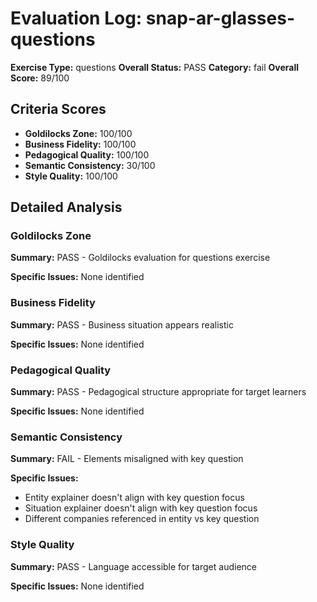 # Evaluation Log: snap-ar-glasses-questions

**Exercise Type:** questions
**Overall Status:** PASS
**Category:** fail
**Overall Score:** 89/100

## Criteria Scores

- **Goldilocks Zone:** 100/100
- **Business Fidelity:** 100/100
- **Pedagogical Quality:** 100/100
- **Semantic Consistency:** 30/100
- **Style Quality:** 100/100

## Detailed Analysis

### Goldilocks Zone
**Summary:** PASS - Goldilocks evaluation for questions exercise

**Specific Issues:** None identified

### Business Fidelity
**Summary:** PASS - Business situation appears realistic

**Specific Issues:** None identified

### Pedagogical Quality
**Summary:** PASS - Pedagogical structure appropriate for target learners

**Specific Issues:** None identified

### Semantic Consistency
**Summary:** FAIL - Elements misaligned with key question

**Specific Issues:**
- Entity explainer doesn't align with key question focus
- Situation explainer doesn't align with key question focus
- Different companies referenced in entity vs key question

### Style Quality
**Summary:** PASS - Language accessible for target audience

**Specific Issues:** None identified

